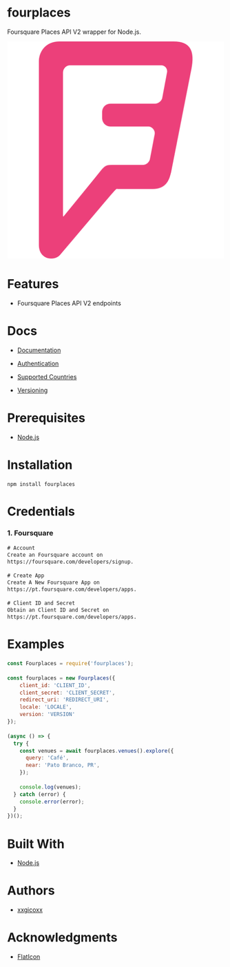 # fourplaces
Foursquare Places API V2 wrapper for Node.js.

<p align="center">
  <img src="assets/imgs/fourplaces.png">
</p>

# Features
* Foursquare Places API V2 endpoints

# Docs
* [Documentation](https://location.foursquare.com/developer/docs/places-api)

* [Authentication](https://location.foursquare.com/developer/reference/authentication)

* [Supported Countries](https://location.foursquare.com/places/docs/supported-countries)

* [Versioning](https://developer.foursquare.com/docs/places-api/versioning)

# Prerequisites
* [Node.js](https://nodejs.org/en/)

# Installation
````
npm install fourplaces
````

# Credentials
### 1. Foursquare
````
# Account
Create an Foursquare account on https://foursquare.com/developers/signup.

# Create App
Create A New Foursquare App on https://pt.foursquare.com/developers/apps.

# Client ID and Secret
Obtain an Client ID and Secret on https://pt.foursquare.com/developers/apps.
````

# Examples
```javascript
const Fourplaces = require('fourplaces');

const fourplaces = new Fourplaces({
    client_id: 'CLIENT_ID',
    client_secret: 'CLIENT_SECRET',
    redirect_uri: 'REDIRECT_URI',
    locale: 'LOCALE',
    version: 'VERSION'
});

(async () => {
  try {
    const venues = await fourplaces.venues().explore({
      query: 'Café',
      near: 'Pato Branco, PR',
    });

    console.log(venues);
  } catch (error) {
    console.error(error);
  }
})();
```

# Built With
* [Node.js](https://nodejs.org/en/)

# Authors
* [xxgicoxx](https://github.com/xxgicoxx)

# Acknowledgments
* [FlatIcon](https://www.flaticon.com/)
